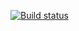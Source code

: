 [![Build status](https://ci.appveyor.com/api/projects/status/3aactpl249c83c0u?svg=true)](https://ci.appveyor.com/project/WoxaD/carddeliveryorder-change-of-date)
